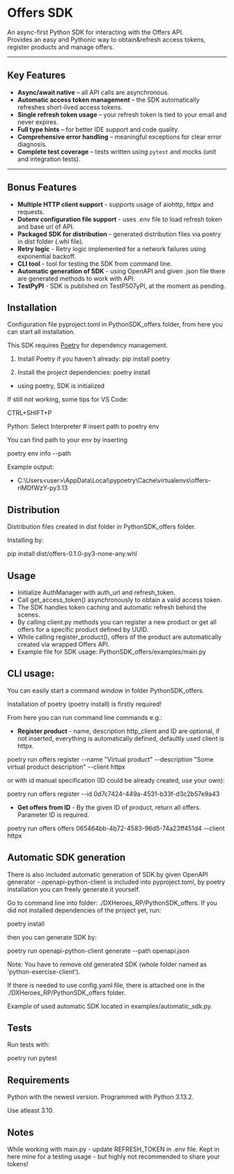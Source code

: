 # Offers SDK

An async-first Python SDK for interacting with the Offers API.  
Provides an easy and Pythonic way to obtain&refresh access tokens, register products and manage offers.

---

## Key Features

- **Async/await native** – all API calls are asynchronous.
- **Automatic access token management** – the SDK automatically refreshes short-lived access tokens.
- **Single refresh token usage** – your refresh token is tied to your email and never expires.
- **Full type hints** – for better IDE support and code quality.
- **Comprehensive error handling** – meaningful exceptions for clear error diagnosis.
- **Complete test coverage** – tests written using `pytest` and mocks (unit and integration tests).

---

## Bonus Features
- **Multiple HTTP client support** - supports usage of aiohttp, httpx and requests.
- **Dotenv configuration file support** - uses .env file to load refresh token and base url of API.
- **Packaged SDK for distribution** - generated distribution files via poetry in dist folder (.whl file).
- **Retry logic** - Retry logic implemented for a network failures using exponential backoff.
- **CLI tool** - tool for testing the SDK from command line.
- **Automatic generation of SDK** - using OpenAPI and given .json file there are generated methods to work with API.
- **TestPyPI** - SDK is published on TestP507yPI, at the moment as pending.

## Installation
Configuration file pyproject.toml in PythonSDK_offers folder, from here you can start all installation.

This SDK requires [Poetry](https://python-poetry.org/) for dependency management.

1. Install Poetry if you haven't already:
pip install poetry

2. Install the project dependencies:
poetry install
- using poetry, SDK is initialized

If still not working, some tips for VS Code:

CTRL+SHIFT+P

Python: Select Interpreter  # insert path to poetry env

You can find path to your env by inserting

poetry env info --path


Example output:
- C:\Users\<user>\AppData\Local\pypoetry\Cache\virtualenvs\offers-riMDfWzY-py3.13

## Distribution 
Distribution files created in dist folder in PythonSDK_offers folder. 

Installing by:

pip install dist/offers-0.1.0-py3-none-any.whl


## Usage
- Initialize AuthManager with auth_url and refresh_token. 
- Call get_access_token() asynchronously to obtain a valid access token. 
- The SDK handles token caching and automatic refresh behind the scenes. 
- By calling client.py methods you can register a new product or get all offers for a specific product defined by UUID. 
- While calling register_product(), offers of the product are automatically created via wrapped Offers API. 
- Example file for SDK usage: PythonSDK_offers/examples/main.py

## CLI usage:
You can easily start a command window in folder PythonSDK_offers. 

Installation of poetry (poetry install) is firstly required!

From here you can run command line commands e.g.:

- **Register product** - name, description http_client and ID are optional, if not inserted, everything is automatically defined, defaultly used client is httpx.

poetry run offers register --name "Virtual product" --description "Some virtual product description" --client httpx

or with id manual specification (ID could be already created, use your own):

poetry run offers register --id 0d7c7424-449a-4531-b33f-d3c2b57e9a43


- **Get offers from ID** - By the given ID of product, return all offers. Parameter ID is required.

poetry run offers offers 065464bb-4b72-4583-96d5-74a23ff451d4 --client httpx

## Automatic SDK generation
There is also included automatic generation of SDK by given OpenAPI generator - openapi-python-client is included into pyproject.toml, by poetry installation you can freely generate it yourself.

Go to command line into folder: ./DXHeroes_RP/PythonSDK_offers. If you did not installed dependencies of the project yet, run:

poetry install

then you can generate SDK by:

poetry run openapi-python-client generate --path openapi.json

Note: You have to remove old generated SDK (whole folder named as 'python-exercise-client').

If there is needed to use config.yaml file, there is attached one in the ./DXHeroes_RP/PythonSDK_offers folder.

Example of used automatic SDK located in examples/automatic_sdk.py.

## Tests
Run tests with:

poetry run pytest

## Requirements
Python with the newest version. Programmed with Python 3.13.2.

Use atleast 3.10.

## Notes
While working with main.py - update REFRESH_TOKEN in .env file. Kept in here mine for a testing usage - but highly not recommended to share your tokens!
